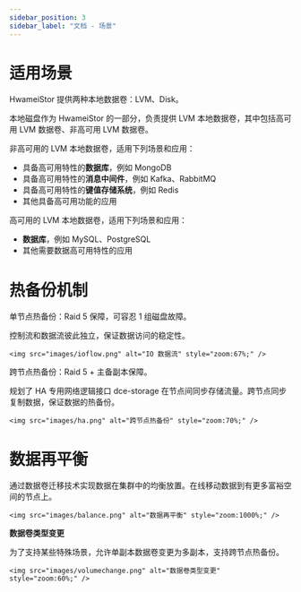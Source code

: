 ```yaml
---
sidebar_position: 3
sidebar_label: "文档 - 场景"
---
```


# 适用场景

HwameiStor 提供两种本地数据卷：LVM、Disk。

本地磁盘作为 HwameiStor 的一部分，负责提供 LVM 本地数据卷，其中包括高可用 LVM 数据卷、非高可用 LVM 数据卷。

非高可用的 LVM 本地数据卷，适用下列场景和应用：

- 具备高可用特性的**数据库**，例如 MongoDB
- 具备高可用特性的**消息中间件**，例如 Kafka、RabbitMQ
- 具备高可用特性的**键值存储系统**，例如 Redis
- 其他具备高可用功能的应用

高可用的 LVM 本地数据卷，适用下列场景和应用：

- **数据库**，例如 MySQL、PostgreSQL
- 其他需要数据高可用特性的应用

# **热备份机制**

单节点热备份：Raid 5 保障，可容忍 1 组磁盘故障。

控制流和数据流彼此独立，保证数据访问的稳定性。

```<img src="images/ioflow.png" alt="IO 数据流" style="zoom:67%;" />```

跨节点热备份：Raid 5 + 主备副本保障。

规划了 HA 专用网络逻辑接口 dce-storage 在节点间同步存储流量。跨节点同步复制数据，保证数据的热备份。

```<img src="images/ha.png" alt="跨节点热备份" style="zoom:70%;" />```

# **数据再平衡**

通过数据卷迁移技术实现数据在集群中的均衡放置。在线移动数据到有更多富裕空间的节点上。

```<img src="images/balance.png" alt="数据再平衡" style="zoom:1000%;" />```

**数据卷类型变更**

为了支持某些特殊场景，允许单副本数据卷变更为多副本，支持跨节点热备份。

```<img src="images/volumechange.png" alt="数据卷类型变更" style="zoom:60%;" />```

